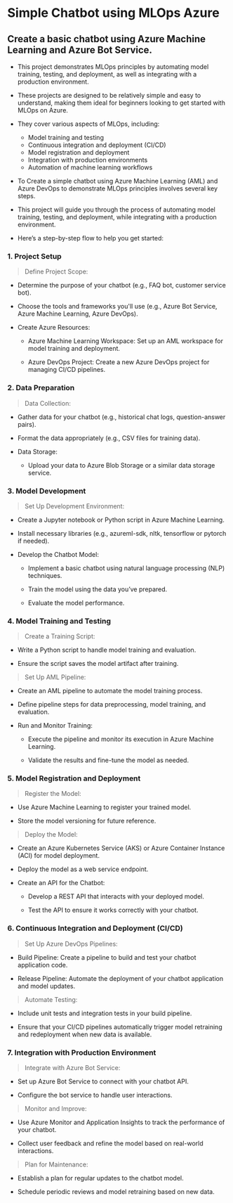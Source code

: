 # Simple Chatbot using MLOps Azure

##  Create a basic chatbot using Azure Machine Learning and Azure Bot Service. 

+ This project demonstrates MLOps principles by automating model training, testing, and deployment, as well as integrating with a production environment.

+ These projects are designed to be relatively simple and easy to understand, making them ideal for beginners looking to get started with MLOps on Azure. 

+ They cover various aspects of MLOps, including:

    + Model training and testing
    + Continuous integration and deployment (CI/CD)
    + Model registration and deployment
    + Integration with production environments
    + Automation of machine learning workflows


+ To Create a simple chatbot using Azure Machine Learning (AML) and Azure DevOps to demonstrate MLOps principles involves several key steps. 

+ This project will guide you through the process of automating model training, testing, and deployment, while integrating with a production environment. 

+ Here’s a step-by-step flow to help you get started:

### 1. Project Setup

> Define Project Scope:

+ Determine the purpose of your chatbot (e.g., FAQ bot, customer service bot).
+ Choose the tools and frameworks you'll use (e.g., Azure Bot Service, Azure Machine Learning, Azure DevOps).

+ Create Azure Resources:

    + Azure Machine Learning Workspace: Set up an AML workspace for model training and deployment.

    + Azure DevOps Project: Create a new Azure DevOps project for managing CI/CD pipelines.

### 2. Data Preparation

> Data Collection:


+ Gather data for your chatbot (e.g., historical chat logs, question-answer pairs).

+ Format the data appropriately (e.g., CSV files for training data).

+ Data Storage:

    + Upload your data to Azure Blob Storage or a similar data storage service.

### 3. Model Development

> Set Up Development Environment:


+ Create a Jupyter notebook or Python script in Azure Machine Learning.

+ Install necessary libraries (e.g., azureml-sdk, nltk, tensorflow or pytorch if needed).

+ Develop the Chatbot Model:

    
    + Implement a basic chatbot using natural language processing (NLP) techniques.
    
    + Train the model using the data you’ve prepared.
    
    + Evaluate the model performance.

### 4. Model Training and Testing


> Create a Training Script:

+ Write a Python script to handle model training and evaluation.

+ Ensure the script saves the model artifact after training.

> Set Up AML Pipeline:

+ Create an AML pipeline to automate the model training process.

+ Define pipeline steps for data preprocessing, model training, and evaluation.

+ Run and Monitor Training:

    + Execute the pipeline and monitor its execution in Azure Machine Learning.
    
    + Validate the results and fine-tune the model as needed.

### 5. Model Registration and Deployment

> Register the Model:


+ Use Azure Machine Learning to register your trained model.

+ Store the model versioning for future reference.

> Deploy the Model:


+ Create an Azure Kubernetes Service (AKS) or Azure Container Instance (ACI) for model deployment.

+ Deploy the model as a web service endpoint.


+ Create an API for the Chatbot:

    + Develop a REST API that interacts with your deployed model.
    
    + Test the API to ensure it works correctly with your chatbot.

### 6. Continuous Integration and Deployment (CI/CD)

> Set Up Azure DevOps Pipelines:

+ Build Pipeline: Create a pipeline to build and test your chatbot application code.

+ Release Pipeline: Automate the deployment of your chatbot application and model updates.

> Automate Testing:

+ Include unit tests and integration tests in your build pipeline.

+ Ensure that your CI/CD pipelines automatically trigger model retraining and redeployment when new data is available.

### 7. Integration with Production Environment

> Integrate with Azure Bot Service:

+ Set up Azure Bot Service to connect with your chatbot API.

+ Configure the bot service to handle user interactions.

> Monitor and Improve:

+ Use Azure Monitor and Application Insights to track the performance of your chatbot.

+ Collect user feedback and refine the model based on real-world interactions.

> Plan for Maintenance:

+ Establish a plan for regular updates to the chatbot model.

+ Schedule periodic reviews and model retraining based on new data.
 